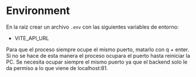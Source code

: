 # Environment
En la raíz crear un archivo `.env` con las siguientes variables de entorno:
- VITE_API_URL

Para que el proceso siempre ocupe el mismo puerto, matarlo con q + enter. Si no se hace de esta manera el proceso ocupara el puerto hasta reiniciar la PC. Se necesita ocupar siempre el mismo puerto ya que el backend solo le da permiso a lo que viene de localhost:81.